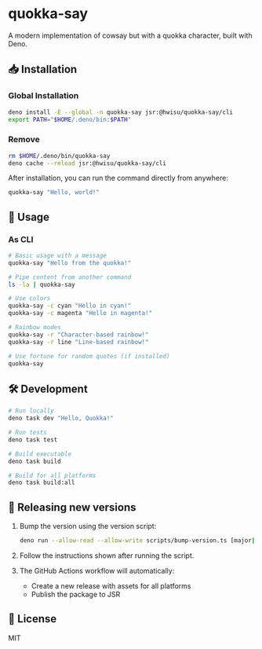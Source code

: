 # quokka-say

A modern implementation of cowsay but with a quokka character, built with Deno.

## 📥 Installation

### Global Installation

```bash
deno install -E --global -n quokka-say jsr:@hwisu/quokka-say/cli
export PATH="$HOME/.deno/bin:$PATH"
```

### Remove

```bash
rm $HOME/.deno/bin/quokka-say
deno cache --reload jsr:@hwisu/quokka-say/cli
```

After installation, you can run the command directly from anywhere:

```bash
quokka-say "Hello, world!"
```

## 🚀 Usage

### As CLI

```bash
# Basic usage with a message
quokka-say "Hello from the quokka!"

# Pipe content from another command
ls -la | quokka-say

# Use colors
quokka-say -c cyan "Hello in cyan!"
quokka-say -c magenta "Hello in magenta!"

# Rainbow modes
quokka-say -r "Character-based rainbow!"
quokka-say -r line "Line-based rainbow!"

# Use fortune for random quotes (if installed)
quokka-say
```

## 🛠️ Development

```bash
# Run locally
deno task dev "Hello, Quokka!"

# Run tests
deno task test

# Build executable
deno task build

# Build for all platforms
deno task build:all
```

## 🔄 Releasing new versions

1. Bump the version using the version script:
   ```bash
   deno run --allow-read --allow-write scripts/bump-version.ts [major|minor|patch]
   ```

2. Follow the instructions shown after running the script.

3. The GitHub Actions workflow will automatically:
   - Create a new release with assets for all platforms
   - Publish the package to JSR

## 📄 License

MIT
